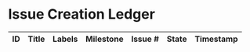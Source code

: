 # Issue Creation Ledger

| ID | Title | Labels | Milestone | Issue # | State | Timestamp |
|----|-------|--------|-----------|---------|-------|-----------|

